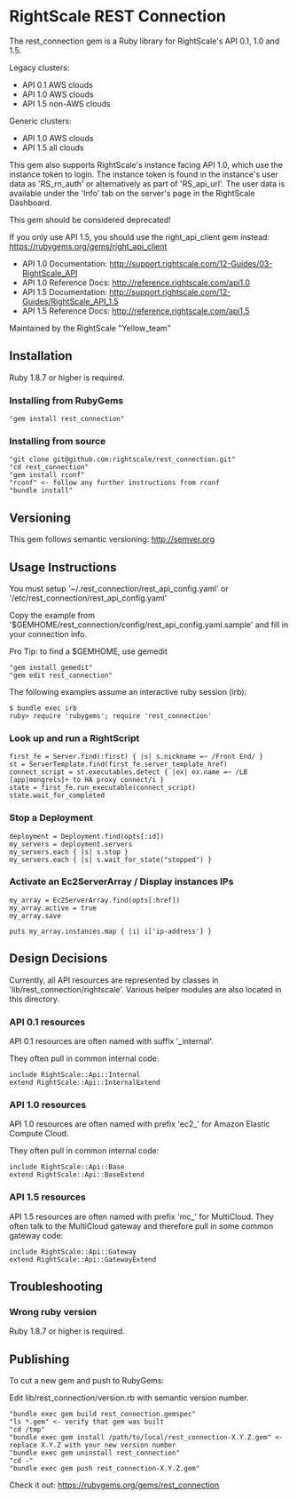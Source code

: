 # RightScale REST Connection

The rest_connection gem is a Ruby library for RightScale's API 0.1, 1.0 and 1.5.

Legacy clusters:
- API 0.1 AWS clouds
- API 1.0 AWS clouds
- API 1.5 non-AWS clouds

Generic clusters:
- API 1.0 AWS clouds
- API 1.5 all clouds

This gem also supports RightScale's instance facing API 1.0, which use the instance token to login.
The instance token is found in the instance's user data as 'RS_rn_auth' or alternatively as part of 'RS_api_url'.
The user data is available under the 'Info' tab on the server's page in the RightScale Dashboard.

This gem should be considered deprecated!

If you only use API 1.5, you should use the right_api_client gem instead:
https://rubygems.org/gems/right_api_client

- API 1.0 Documentation: http://support.rightscale.com/12-Guides/03-RightScale_API
- API 1.0 Reference Docs: http://reference.rightscale.com/api1.0
- API 1.5 Documentation: http://support.rightscale.com/12-Guides/RightScale_API_1.5
- API 1.5 Reference Docs: http://reference.rightscale.com/api1.5

Maintained by the RightScale "Yellow_team" 

## Installation

Ruby 1.8.7 or higher is required.

### Installing from RubyGems

    "gem install rest_connection"

### Installing from source

    "git clone git@github.com:rightscale/rest_connection.git"
    "cd rest_connection"
    "gem install rconf"
    "rconf" <- follow any further instructions from rconf
    "bundle install"

## Versioning

This gem follows semantic versioning: http://semver.org

## Usage Instructions

You must setup '~/.rest_connection/rest_api_config.yaml' or '/etc/rest_connection/rest_api_config.yaml'

Copy the example from '$GEMHOME/rest_connection/config/rest_api_config.yaml.sample' and fill in your connection info.

Pro Tip: to find a $GEMHOME, use gemedit

    "gem install gemedit"
    "gem edit rest_connection"

The following examples assume an interactive ruby session (irb):

    $ bundle exec irb
    ruby> require 'rubygems'; require 'rest_connection'

### Look up and run a RightScript

    first_fe = Server.find(:first) { |s| s.nickname =~ /Front End/ }
    st = ServerTemplate.find(first_fe.server_template_href)
    connect_script = st.executables.detect { |ex| ex.name =~ /LB [app|mongrels]+ to HA proxy connect/i }
    state = first_fe.run_executable(connect_script)
    state.wait_for_completed

### Stop a Deployment

    deployment = Deployment.find(opts[:id])
    my_servers = deployment.servers
    my_servers.each { |s| s.stop }
    my_servers.each { |s| s.wait_for_state("stopped") }

### Activate an Ec2ServerArray / Display instances IPs

    my_array = Ec2ServerArray.find(opts[:href])
    my_array.active = true
    my_array.save

    puts my_array.instances.map { |i| i['ip-address'] }

## Design Decisions

Currently, all API resources are represented by classes in 'lib/rest_connection/rightscale'.
Various helper modules are also located in this directory.

### API 0.1 resources

API 0.1 resources are often named with suffix '_internal'.

They often pull in common internal code:

    include RightScale::Api::Internal
    extend RightScale::Api::InternalExtend

### API 1.0 resources

API 1.0 resources are often named with prefix 'ec2_' for Amazon Elastic Compute Cloud.

They often pull in common internal code:

    include RightScale::Api::Base
    extend RightScale::Api::BaseExtend

### API 1.5 resources

API 1.5 resources are often named with prefix 'mc_' for MultiCloud.
They often talk to the MultiCloud gateway and therefore pull in some common gateway code:

    include RightScale::Api::Gateway
    extend RightScale::Api::GatewayExtend

## Troubleshooting

### Wrong ruby version

Ruby 1.8.7 or higher is required.

## Publishing

To cut a new gem and push to RubyGems:

Edit lib/rest_connection/version.rb with semantic version number.

    "bundle exec gem build rest_connection.gemspec"
    "ls *.gem" <- verify that gem was built
    "cd /tmp"
    "bundle exec gem install /path/to/local/rest_connection-X.Y.Z.gem" <- replace X.Y.Z with your new version number
    "bundle exec gem uninstall rest_connection"
    "cd -"
    "bundle exec gem push rest_connection-X.Y.Z.gem"

Check it out: https://rubygems.org/gems/rest_connection
